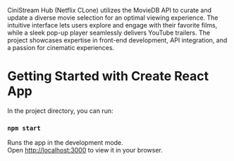 CiniStream Hub (Netflix CLone) utilizes the MovieDB API to curate and update a diverse movie selection for an
optimal viewing experience. The intuitive interface lets users explore and engage with their favorite
films, while a sleek pop-up player seamlessly delivers YouTube trailers. The project showcases
expertise in front-end development, API integration, and a passion for cinematic experiences.

# Getting Started with Create React App

In the project directory, you can run:

### `npm start`

Runs the app in the development mode.\
Open [http://localhost:3000](http://localhost:3000) to view it in your browser.


